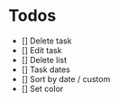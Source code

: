 # Todos
- [] Delete task
- [] Edit task
- [] Delete list
- [] Task dates
- [] Sort by date / custom
- [] Set color